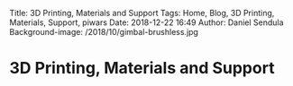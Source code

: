 Title: 3D Printing, Materials and Support
Tags: Home, Blog, 3D Printing, Materials, Support, piwars
Date: 2018-12-22 16:49
Author: Daniel Sendula
Background-image: /2018/10/gimbal-brushless.jpg

# 3D Printing, Materials and Support

